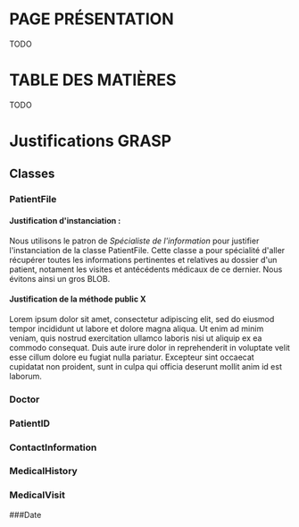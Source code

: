 # PAGE PRÉSENTATION
TODO

# TABLE DES MATIÈRES
TODO

# Justifications GRASP

## Classes

### PatientFile

#### Justification d'instanciation :
Nous utilisons le patron de *Spécialiste de l'information* pour justifier l'instanciation de la classe PatientFile. Cette classe a pour spécialité d'aller récupérer toutes les informations pertinentes et relatives au dossier d'un patient, notament les visites et antécédents médicaux de ce dernier. Nous évitons ainsi un gros BLOB.

#### Justification de la méthode public X
Lorem ipsum dolor sit amet, consectetur adipiscing elit, sed do eiusmod tempor incididunt ut labore et dolore magna aliqua. Ut enim ad minim veniam, quis nostrud exercitation ullamco laboris nisi ut aliquip ex ea commodo consequat. Duis aute irure dolor in reprehenderit in voluptate velit esse cillum dolore eu fugiat nulla pariatur. Excepteur sint occaecat cupidatat non proident, sunt in culpa qui officia deserunt mollit anim id est laborum.

### Doctor

### PatientID

### ContactInformation

### MedicalHistory

### MedicalVisit

###Date
